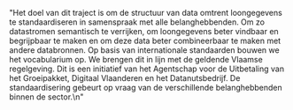 "Het doel van dit traject is om de structuur van data omtrent loongegevens te standaardiseren in samenspraak met alle belanghebbenden. Om zo datastromen semantisch te verrijken, om loongegevens beter vindbaar en begrijpbaar te maken en om deze data beter combineerbaar te maken met andere databronnen. Op basis van internationale standaarden bouwen we het vocabularium op. We brengen dit in lijn met de geldende Vlaamse regelgeving. Dit is een initiatief van het Agentschap voor de Uitbetaling van het Groeipakket, Digitaal Vlaanderen en het Datanutsbedrijf. De standaardisering gebeurt op vraag van de verschillende belanghebbenden binnen de sector.\n"